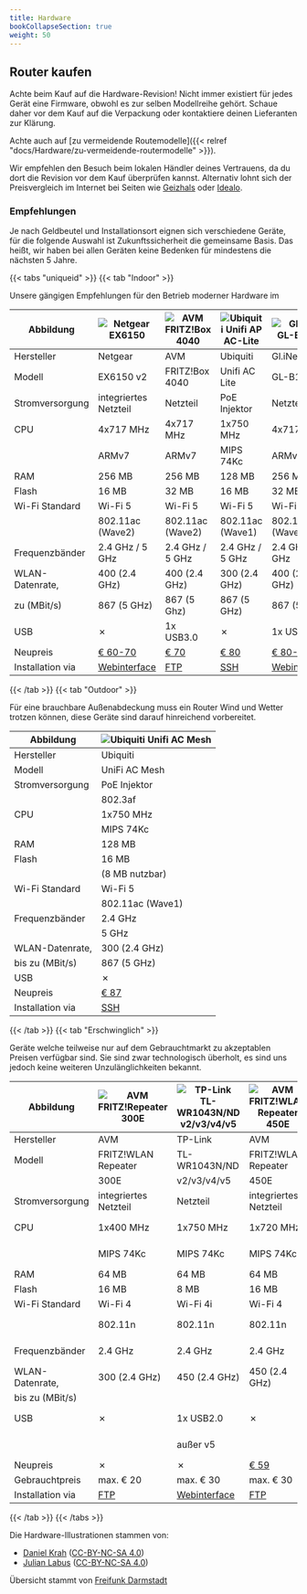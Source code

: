 ```yaml
---
title: Hardware
bookCollapseSection: true
weight: 50
---
```


## Router kaufen

Achte beim Kauf auf die Hardware-Revision!
Nicht immer existiert für jedes Gerät eine Firmware, obwohl es zur
selben Modellreihe gehört.
Schaue daher vor dem Kauf auf die Verpackung oder kontaktiere deinen
Lieferanten zur Klärung.

Achte auch auf [zu vermeidende Routemodelle]({{< relref "docs/Hardware/zu-vermeidende-routermodelle" >}}).

Wir empfehlen den Besuch beim lokalen Händler deines Vertrauens, da du
dort die Revision vor dem Kauf überprüfen kannst. Alternativ lohnt sich
der Preisvergleich im Internet bei Seiten wie
[Geizhals](https://geizhals.de/) oder [Idealo](https://www.idealo.de/).

### Empfehlungen

Je nach Geldbeutel und Installationsort eignen sich verschiedene Geräte,
für die folgende Auswahl ist Zukunftssicherheit die gemeinsame Basis.
Das heißt, wir haben bei allen Geräten keine Bedenken für mindestens die
nächsten 5 Jahre.

{{< tabs "uniqueid" >}}
{{< tab "Indoor" >}}

Unsere gängigen Empfehlungen für den Betrieb moderner Hardware im

| Abbildung        | ![Netgear EX6150](/hardware/ex6150v2.svg)                                                                          | ![AVM FRITZ!Box 4040](/hardware/fritz4040.svg)                            | ![Ubiquiti Unifi AP AC-Lite](/hardware/unifi_ac_lite.svg)                       | ![GL.iNet GL-B1300](/hardware/gl-b1300.svg)                                                                        |
|------------------|--------------------------------------------------------------------------------------------------------------------|---------------------------------------------------------------------------|---------------------------------------------------------------------------------|--------------------------------------------------------------------------------------------------------------------|
| Hersteller       | Netgear                                                                                                            | AVM                                                                       | Ubiquiti                                                                        | Gl.iNet                                                                                                            |
| Modell           | EX6150 v2                                                                                                          | FRITZ!Box 4040                                                            | Unifi AC Lite                                                                   | GL-B1300                                                                                                           |
| Stromversorgung  | integriertes Netzteil                                                                                              | Netzteil                                                                  | PoE Injektor                                                                    | Netzteil                                                                                                           |
| CPU              | 4x717 MHz                                                                                                          | 4x717 MHz                                                                 | 1x750 MHz                                                                       | 4x717 MHz                                                                                                          |
|                  | ARMv7                                                                                                              | ARMv7                                                                     | MIPS 74Kc                                                                       | ARMv7                                                                                                              |
| RAM              | 256 MB                                                                                                             | 256 MB                                                                    | 128 MB                                                                          | 256 MB                                                                                                             |
| Flash            | 16 MB                                                                                                              | 32 MB                                                                     | 16 MB                                                                           | 32 MB                                                                                                              |
| Wi-Fi Standard   | Wi-Fi 5                                                                                                            | Wi-Fi 5                                                                   | Wi-Fi 5                                                                         | Wi-Fi 5                                                                                                            |
|                  | 802.11ac (Wave2)                                                                                                   | 802.11ac (Wave2)                                                          | 802.11ac (Wave1)                                                                | 802.11ac (Wave2)                                                                                                   |
| Frequenzbänder   | 2.4 GHz / 5 GHz                                                                                                    | 2.4 GHz / 5 GHz                                                           | 2.4 GHz / 5 GHz                                                                 | 2.4 GHz / 5 GHz                                                                                                    |
| WLAN-Datenrate,  | 400 (2.4 GHz)                                                                                                      | 400 (2.4 GHz)                                                             | 300 (2.4 GHz)                                                                   | 400 (2.4 GHz)                                                                                                      |
| zu (MBit/s)      | 867 (5 GHz)                                                                                                        | 867 (5 Ghz)                                                               | 867 (5 GHz)                                                                     | 867 (5 GHz)                                                                                                        |
| USB              | ✗                                                                                                                  | 1x USB3.0                                                                 | ✗                                                                               | 1x USB3.0                                                                                                          |
| Neupreis         | [€ 60-70](https://geizhals.de/netgear-wi-fi-range-extender-ex6150-ex6150-100pes-a1232062.html)                     | [€ 70](https://geizhals.de/avm-fritz-box-4040-20002763-a1501050.html)     | [€ 80](https://geizhals.de/ubiquiti-unifi-ap-ac-lite-uap-ac-lite-a1325765.html) | [€ 80-90](https://geizhals.de/gl-inet-gl-b1300-a1812653.html)                                                  |
| Installation via | [Webinterface](https://git.openwrt.org/?p=openwrt/openwrt.git;a=commit;h=970f1914be3f299fb302ca74a214589397000858) | [FTP](https://fritz-tools.readthedocs.io/de/latest/flashing/general.html) | [SSH](https://forum.darmstadt.freifunk.net/t/unifi-ap-erstinstallation/790)     | [Webinterface](https://git.openwrt.org/?p=openwrt/openwrt.git;a=commit;h=04d3308b6248ef21a6f0bc3378b342906c2d2865) |

{{< /tab >}}
{{< tab "Outdoor" >}}

Für eine brauchbare Außenabdeckung muss ein Router Wind und Wetter
trotzen können, diese Geräte sind darauf hinreichend vorbereitet.

| Abbildung        | ![Ubiquiti Unifi AC Mesh](/hardware/unifi_ac_mesh.svg)                      |
|------------------|-----------------------------------------------------------------------------|
| Hersteller       | Ubiquiti                                                                    |
| Modell           | UniFi AC Mesh                                                               |
| Stromversorgung  | PoE Injektor                                                                |
|                  | 802.3af                                                                     |
| CPU              | 1x750 MHz                                                                   |
|                  | MIPS 74Kc                                                                   |
| RAM              | 128 MB                                                                      |
| Flash            | 16 MB                                                                       |
|                  | (8 MB nutzbar)                                                              |
| Wi-Fi Standard   | Wi-Fi 5                                                                     |
|                  | 802.11ac (Wave1)                                                            |
| Frequenzbänder   | 2.4 GHz                                                                     |
|                  | 5 GHz                                                                       |
| WLAN-Datenrate,  | 300 (2.4 GHz)                                                               |
| bis zu (MBit/s)  | 867 (5 GHz)                                                                 |
| USB              | ✗                                                                           |
| Neupreis         | [€ 87](https://geizhals.de/ubiquiti-unifi-ac-mesh-uap-ac-m-a1547488.html)   |
| Installation via | [SSH](https://forum.darmstadt.freifunk.net/t/unifi-ap-erstinstallation/790) |
{{< /tab >}}
{{< tab "Erschwinglich" >}}

Geräte welche teilweise nur auf dem Gebrauchtmarkt zu akzeptablen
Preisen verfügbar sind. Sie sind zwar technologisch überholt, es sind
uns jedoch keine weiteren Unzulänglichkeiten bekannt.

| Abbildung        | ![AVM FRITZ!Repeater 300E](/hardware/fritz450e.svg)                       | ![TP-Link TL-WR1043N/ND v2/v3/v4/v5](/hardware/wr1043nd.svg)                | ![AVM FRITZ!WLAN Repeater 450E](/hardware/fritz450e.svg)                        | ![Netgear R6120](/hardware/netgear-r6120.svg)                               | ![AVM FRITZ!Box 4020](/hardware/fritz4020.svg)                                                                                                   |                               |
|------------------|---------------------------------------------------------------------------|-----------------------------------------------------------------------------|---------------------------------------------------------------------------------|-----------------------------------------------------------------------------|--------------------------------------------------------------------------------------------------------------------------------------------------|-----------------------------------------------------------------------------|
| Hersteller       | AVM                                                                       | TP-Link                                                                     | AVM                                                                             | Netgear                                                                     | AVM                                                                                                                                              | Gl.Inet                                                                     |
| Modell           | FRITZ!WLAN Repeater                                                       | TL-WR1043N/ND                                                               | FRITZ!WLAN Repeater                                                             | R6120                                                                       | FRITZ!Box 4020                                                                                                                                   | GL-MT300N-V2                                                                |
|                  | 300E                                                                      | v2/v3/v4/v5                                                                 | 450E                                                                            |                                                                             |                                                                                                                                                  |                                                                             |
| Stromversorgung  | integriertes Netzteil                                                     | Netzteil                                                                    | integriertes Netzteil                                                           | Netzteil                                                                    | Netzteil                                                                                                                                         | USB                                                                         |
| CPU              | 1x400 MHz                                                                 | 1x750 MHz                                                                   | 1x720 MHz                                                                       | 1x580 MHz                                                                   | 1x750 MHz                                                                                                                                        | 1x580 MHz                                                                   |
|                  | MIPS 74Kc                                                                 | MIPS 74Kc                                                                   | MIPS 74Kc                                                                       | MIPS 74Kc                                                                   | MIPS 74Kc                                                                                                                                        | MIPS24KEc                                                                   |
| RAM              | 64 MB                                                                     | 64 MB                                                                       | 64 MB                                                                           | 64 MB                                                                       | 128 MB                                                                                                                                           | 128 MB                                                                      |
| Flash            | 16 MB                                                                     | 8 MB                                                                        | 16 MB                                                                           | 16 MB                                                                       | 16 MB                                                                                                                                            | 16 MB                                                                       |
| Wi-Fi Standard   | Wi-Fi 4                                                                   | Wi-Fi 4i                                                                    | Wi-Fi 4                                                                         | Wi-Fi 5                                                                     | Wi-Fi 4                                                                                                                                          | Wi-Fi 4                                                                     |
|                  | 802.11n                                                                   | 802.11n                                                                     | 802.11n                                                                         | 802.11ac (Wave 1)                                                           | 802.11n                                                                                                                                          | 802.11b/g/n                                                                 |
| Frequenzbänder   | 2.4 GHz                                                                   | 2.4 GHz                                                                     | 2.4 GHz                                                                         | 2.4 GHz / 5 GHz                                                             | 2.4 GHz                                                                                                                                          | 2.4 GHz                                                                     |
| WLAN-Datenrate,  | 300 (2.4 GHz)                                                             | 450 (2.4 GHz)                                                               | 450 (2.4 GHz)                                                                   | 300 (2.4 GHz)                                                               | 450 (2.4 GHz)                                                                                                                                    | 300 (2.4 GHz)                                                               |
| bis zu (MBit/s)  |                                                                           |                                                                             |                                                                                 | 866 (5 GHz)                                                                 |                                                                                                                                                  |                                                                             |
| USB              | ✗                                                                         | 1x USB2.0                                                                   | ✗                                                                               | 1x USB2.0                                                                   | (1x USB2.0)                                                                                                                                      | (1x USB2.0)                                                                 |
|                  |                                                                           | außer v5                                                                    |                                                                                 |                                                                             | nicht unterstützt                                                                                                                                | nicht unterstützt                                                           |
| Neupreis         | ✗                                                                         | ✗                                                                           | [€ 59](https://geizhals.de/avm-fritz-wlan-repeater-450e-20002589-a1065058.html) | [€ 37](https://geizhals.de/netgear-r6120-r6120-100pes-a1624501.html)        | [€ 45](https://geizhals.de/avm-fritz-box-4020-20002713-a1244179.html)                                                                           | [€ 23](https://geizhals.de/gl-inet-mt300n-gl-mt300n-v2-a1662301.html) |                                                                             |
| Gebrauchtpreis   | max. € 20                                                                 | max. € 30                                                                   | max. € 30                                                                       | max. € 35                                                                   | max. € 30                                                                                                                                        | ~ €23                                                                    |
| Installation via | [FTP](https://fritz-tools.readthedocs.io/de/latest/flashing/general.html) | [Webinterface](https://darmstadt.freifunk.net/mitmachen/router-einrichten/) | [FTP](https://fritz-tools.readthedocs.io/de/latest/flashing/general.html)       | [Webinterface](https://darmstadt.freifunk.net/mitmachen/router-einrichten/) | [FTP](https://fritz-tools.readthedocs.io/de/latest/flashing/general.html)                                                                        | [Webinterface](https://darmstadt.freifunk.net/mitmachen/router-einrichten/) |
{{< /tab >}}
{{< /tabs >}}


Die Hardware-Illustrationen stammen von:

- [Daniel Krah](https://github.com/Moorviper/Freifunk-Router-Anleitungen)
  ([CC-BY-NC-SA 4.0](https://creativecommons.org/licenses/by-nc-sa/4.0/))
- [Julian Labus](https://github.com/belzebub40k/router-pics)
  ([CC-BY-NC-SA 4.0](http://creativecommons.org/licenses/by-nc-sa/4.0/))

Übersicht stammt von [Freifunk Darmstadt](https://darmstadt.freifunk.net/mitmachen/unterstuetzte-geraete/)

